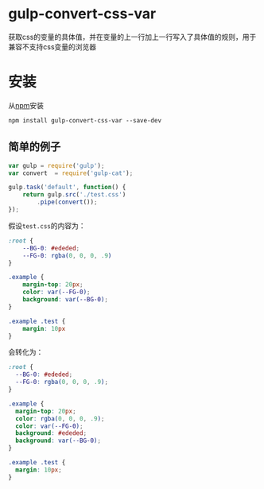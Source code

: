 # gulp-convert-css-var
获取css的变量的具体值，并在变量的上一行加上一行写入了具体值的规则，用于兼容不支持css变量的浏览器

# 安装

从[npm](https://www.npmjs.com/package/gulp-convert-css-var)安装

```
npm install gulp-convert-css-var --save-dev
```

## 简单的例子
```js
var gulp = require('gulp');
var convert  = require('gulp-cat');

gulp.task('default', function() {
    return gulp.src('./test.css')
        .pipe(convert());
});
```

假设`test.css`的内容为：
```css
:root {
	--BG-0: #ededed;
	--FG-0: rgba(0, 0, 0, .9)
}

.example {
	margin-top: 20px;
	color: var(--FG-0);
	background: var(--BG-0);
}

.example .test {
	margin: 10px
}
```

会转化为：
```css
:root {
  --BG-0: #ededed;
  --FG-0: rgba(0, 0, 0, .9);
}

.example {
  margin-top: 20px;
  color: rgba(0, 0, 0, .9);
  color: var(--FG-0);
  background: #ededed;
  background: var(--BG-0);
}

.example .test {
  margin: 10px;
}
```